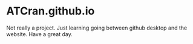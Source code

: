 # ATCran.github.io
Not really a project.  Just learning going between github desktop and the website.  Have a great day.
